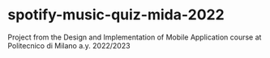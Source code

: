# spotify-music-quiz-mida-2022

Project from the Design and Implementation of Mobile Application course at Politecnico di Milano a.y. 2022/2023
